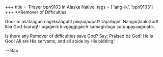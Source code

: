 +++
title = 'Prayer bpn9103 in Alaska Native'
tags = ['lang-ik', 'bpn9103']
+++
**Remover of Difficulties

God-im avataagun nagliksaaġutit piiqsiqaqpat? 
Uqallagiñ: Nanġaqtauli God! Ilaa God-tauruq! 
Iluqaġmik kivgagġigaich kamagivlugu sutqupayaaġmatik.

Is there any Remover of difficulties save God? Say: Praised be God! He is God! All are His servants, and all abide by His bidding!

-- Báb
